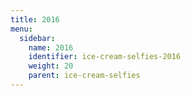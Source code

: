 ```yaml
---
title: 2016
menu:
  sidebar:
    name: 2016
    identifier: ice-cream-selfies-2016
    weight: 20
    parent: ice-cream-selfies
---
```

